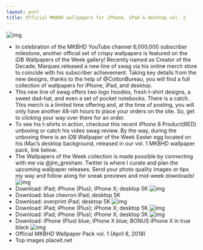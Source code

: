 ```yaml
---
layout: post
title: Official MKBHD wallpapers for iPhone, iPad & desktop vol. 2
---
```

![img](http://media.idownloadblog.com/wp-content/uploads/2018/04/MKBHD-Schematic-HERO-iDB.png)
* In celebration of the MKBHD YouTube channel 6,000,000 subscriber milestone, another official set of crispy wallpapers is featured on the iDB Wallpapers of the Week gallery! Recently named as Creator of the Decade, Marques released a new line of swag via his online merch store to coincide with his subscriber achievement. Taking key details from the new designs, thanks to the help of @CottonBureau, you will find a full collection of wallpapers for iPhone, iPad, and desktop.
* This new line of swag offers two logo hoodies, fresh t-shirt designs, a sweet dad-hat, and even a set of pocket notebooks. There is a catch. This merch is a limited time offering and, at the time of posting, you will only have another 48-ish hours to place your orders on the site. So, get to clicking your way over there for an order.
* To see his t-shirts in action, checkout this recent iPhone 8 Product(RED) unboxing or catch his video swag review. By the way, during the unboxing there is an iDB Wallpaper of the Week Easter egg located on his iMac’s desktop background, released in our vol. 1 MKBHD wallpaper pack, link below.
* The Wallpapers of the Week collection is made possible by connecting with me via @jim_gresham. Twitter is where I curate and plan the upcoming wallpaper releases. Send your photo quality images or tips my way and follow along for sneak previews and mid-week downloads!
![img](http://media.idownloadblog.com/wp-content/uploads/2018/04/Chevron-black-blue-MKBHD-5k-desktop-wallpaper-mockup-iDB.png)
* Download: iPad; iPhone (Plus); iPhone X; desktop 5K
![img](http://media.idownloadblog.com/wp-content/uploads/2018/04/Chevron-blue-blue-MKBHD-5k-desktop-wallpaper-mockup-iDB.png)
* Download: blue chevron iPad; desktop 5K
* Download: overprint iPad; desktop 5K
![img](http://media.idownloadblog.com/wp-content/uploads/2018/04/MKBHD-Schematic-Hero-5k-wallpaper-blue-mockup-iDB.png)
* Download: iPad; iPhone (Plus); iPhone X; desktop 5K
![img](http://media.idownloadblog.com/wp-content/uploads/2018/04/MKBHD-Schematic-Hero-5k-wallpaper-mockup-iDB-opt.png)
* Download: iPad; iPhone (Plus); iPhone X; desktop 5K
![img](http://media.idownloadblog.com/wp-content/uploads/2018/04/Overprint-MKBHD-logo-iPhone-X-Plus-wallpaper-000000-mockup-iDB.png)
* Download: iPhone (Plus) blue; iPhone X blue; BONUS iPhone X in true black
![img](http://media.idownloadblog.com/wp-content/uploads/2018/04/MKBHD-Splash-iDownloadBlog.png)
* Official MKBHD Wallpaper Pack vol. 1 (April 8, 2018)
* Top images placeit.net

